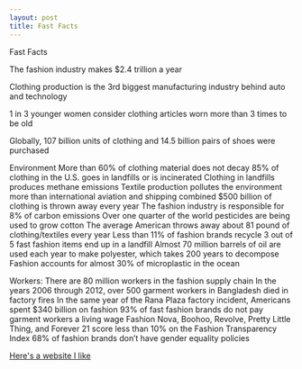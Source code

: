 ```yaml
---
layout: post
title: Fast Facts
---
```


Fast Facts 

The fashion industry makes $2.4 trillion a year

Clothing production is the 3rd biggest manufacturing industry behind auto and technology

1 in 3 younger women consider clothing articles worn more than 3 times to be old 

Globally, 107 billion units of clothing and 14.5 billion pairs of shoes were purchased 

Environment
More than 60% of clothing material does not decay 
85% of clothing in the U.S. goes in landfills or is incinerated 
Clothing in landfills produces methane emissions
Textile production pollutes the environment more than international aviation and shipping combined 
$500 billion of clothing is thrown away every year 
The fashion industry is responsible for 8% of carbon emissions 
Over one quarter of the world pesticides are being used to grow cotton 
The average American throws away about 81 pound of clothing/textiles every year 
Less than 11% of fashion brands recycle 
3 out of 5 fast fashion items end up in a landfill 
Almost 70 million barrels of oil are used each year to make polyester, which takes 200 years to decompose 
Fashion accounts for almost 30% of microplastic in the ocean 

Workers: 
There are 80 million workers in the fashion supply chain 
In the years 2006 through 2012, over 500 garment workers in Bangladesh died in factory fires 
In the same year of the Rana Plaza factory incident, Americans spent $340 billion on fashion
93% of fast fashion brands do not pay garment workers a living wage 
Fashion Nova, Boohoo, Revolve, Pretty Little Thing, and Forever 21 score less than 10% on the Fashion Transparency Index 
68% of fashion brands don’t have gender equality policies 


[Here's a website I like](https://goodonyou.eco/)
